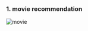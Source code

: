 ### 1. movie recommendation
![movie](http://nbviewer.jupyter.org/github/zcenao21/Machine-Learning/blob/master/Project/Movie-Recommedation/%E7%94%B5%E5%BD%B1%E6%8E%A8%E8%8D%90.ipynb)
